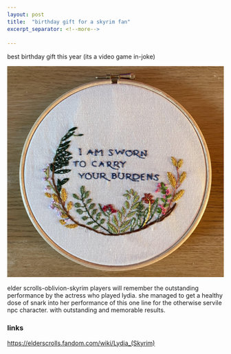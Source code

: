 ```yaml
---
layout: post
title:  "birthday gift for a skyrim fan"
excerpt_separator: <!--more-->

---
```


best birthday gift this year (its a video game in-joke)
<!--more-->

![](/images/burdens.png)

elder scrolls-oblivion-skyrim players will remember the outstanding performance by the actress who played lydia. she managed to get a healthy dose of snark into her performance of this one line for the otherwise servile npc character. with outstanding and memorable results.

### links

https://elderscrolls.fandom.com/wiki/Lydia_(Skyrim)